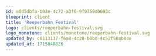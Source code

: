 ```yaml
---
id: a0d5dbfa-b03e-4c72-a3f6-9f9759d0693c
blueprint: client
title: 'Reeperbahn Festival'
logo: clients/reeperbahn-festival.svg
logo_monotone: clients/monotone/reeperbahn-festival.svg
updated_by: c6113137-f6a8-4c20-b0bd-4c52f58ab03e
updated_at: 1715848826
---
```

